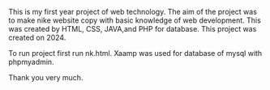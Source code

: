 This is my first year project of web technology.
The aim of the project was to make nike website copy with basic knowledge of web development.
This was created by HTML, CSS, JAVA,and PHP for database.
This project was created on 2024.

To run project first run nk.html.
Xaamp was used for database of mysql with phpmyadmin.

Thank you very much.
